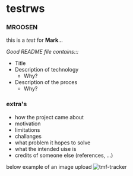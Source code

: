 # testrws
### MROOSEN

this is a *test* for **Mark**...



*Good README file contains:::* 

- Title
- Description of technology
  - Why?
- Description of the proces
  - Why?

### extra's
- how the project came about
- motivation
- limitations
- challanges
- what problem it hopes to solve
- what the intended uise is
- credits of someone else (references, ...)

  

below example of an image upload
![tmf-tracker](https://github.com/markroosenlom/testrws/assets/84783689/2b999caa-d313-41b4-95d8-b7686d1a0ea8)
